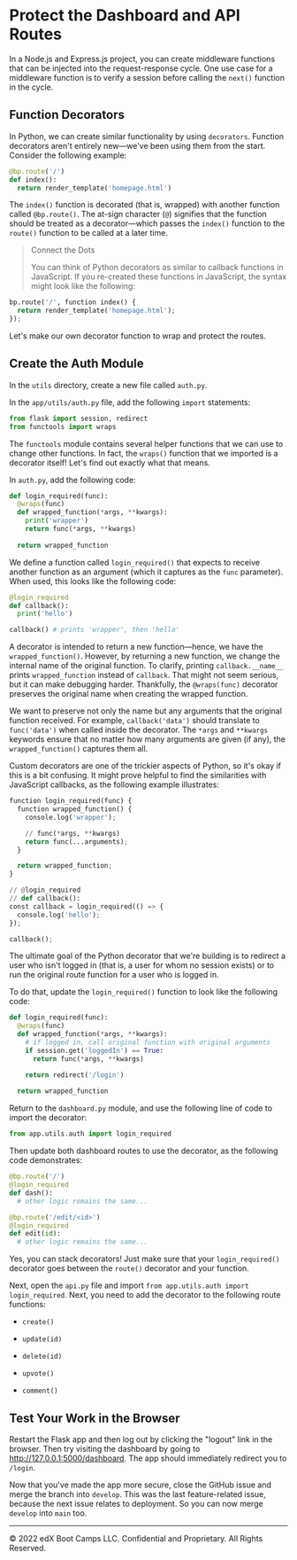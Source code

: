 # Protect the Dashboard and API Routes

In a Node.js and Express.js project, you can create middleware functions that can be injected into the request-response cycle. One use case for a middleware function is to verify a session before calling the `next()` function in the cycle.

## Function Decorators

In Python, we can create similar functionality by using `decorators`. Function decorators aren't entirely new—we've been using them from the start. Consider the following example:

```python
@bp.route('/')
def index():
  return render_template('homepage.html')
```

The `index()` function is decorated (that is, wrapped) with another function called `@bp.route()`. The at-sign character (`@`) signifies that the function should be treated as a decorator—which passes the `index()` function to the `route()` function to be called at a later time.

> Connect the Dots
>
> You can think of Python decorators as similar to callback functions in JavaScript. If you re-created these functions in JavaScript, the syntax might look like the following:

```python
bp.route('/', function index() {
  return render_template('homepage.html');
});
```

Let's make our own decorator function to wrap and protect the routes.

## Create the Auth Module

In the `utils` directory, create a new file called `auth.py`.

In the `app/utils/auth.py` file, add the following `import` statements:

```python
from flask import session, redirect
from functools import wraps
```

The `functools` module contains several helper functions that we can use to change other functions. In fact, the `wraps()` function that we imported is a decorator itself! Let's find out exactly what that means.

In `auth.py`, add the following code:

```python
def login_required(func):
  @wraps(func)
  def wrapped_function(*args, **kwargs):
    print('wrapper')
    return func(*args, **kwargs)
  
  return wrapped_function
```

We define a function called `login_required()` that expects to receive another function as an argument (which it captures as the `func` parameter). When used, this looks like the following code:

```python
@login_required
def callback():
  print('hello')

callback() # prints 'wrapper', then 'hello'
```

A decorator is intended to return a new function—hence, we have the `wrapped_function()`. However, by returning a new function, we change the internal name of the original function. To clarify, printing `callback.__name__` prints `wrapped_function` instead of `callback`. That might not seem serious, but it can make debugging harder. Thankfully, the `@wraps(func)` decorator preserves the original name when creating the wrapped function.

We want to preserve not only the name but any arguments that the original function received. For example, `callback('data')` should translate to `func('data')` when called inside the decorator. The `*args` and `**kwargs` keywords ensure that no matter how many arguments are given (if any), the `wrapped_function()` captures them all.

Custom decorators are one of the trickier aspects of Python, so it's okay if this is a bit confusing. It might prove helpful to find the similarities with JavaScript callbacks, as the following example illustrates:

```python
function login_required(func) {
  function wrapped_function() {
    console.log('wrapper');

    // func(*args, **kwargs)
    return func(...arguments);
  }

  return wrapped_function;
}

// @login_required
// def callback():
const callback = login_required(() => {
  console.log('hello');
});

callback();
```

The ultimate goal of the Python decorator that we're building is to redirect a user who isn't logged in (that is, a user for whom no session exists) or to run the original route function for a user who is logged in.

To do that, update the `login_required()` function to look like the following code:

```python
def login_required(func):
  @wraps(func)
  def wrapped_function(*args, **kwargs):
    # if logged in, call original function with original arguments
    if session.get('loggedIn') == True:
      return func(*args, **kwargs)

    return redirect('/login')
  
  return wrapped_function
```

Return to the `dashboard.py` module, and use the following line of code to import the decorator:

```python
from app.utils.auth import login_required
```

Then update both dashboard routes to use the decorator, as the following code demonstrates:

```python
@bp.route('/')
@login_required
def dash():
  # other logic remains the same...

@bp.route('/edit/<id>')
@login_required
def edit(id):
  # other logic remains the same...
```

Yes, you can stack decorators! Just make sure that your `login_required()` decorator goes between the `route()` decorator and your function.

Next, open the `api.py` file and import `from app.utils.auth import login_required`. Next, you need to add the decorator to the following route functions:

* `create()`

* `update(id)`

* `delete(id)`

* `upvote()`

* `comment()`

## Test Your Work in the Browser

Restart the Flask app and then log out by clicking the "logout" link in the browser. Then try visiting the dashboard by going to http://127.0.0.1:5000/dashboard. The app should immediately redirect you to `/login`.

Now that you've made the app more secure, close the GitHub issue and merge the branch into `develop`. This was the last feature-related issue, because the next issue relates to deployment. So you can now merge `develop` into `main` too.

---
© 2022 edX Boot Camps LLC. Confidential and Proprietary. All Rights Reserved.

